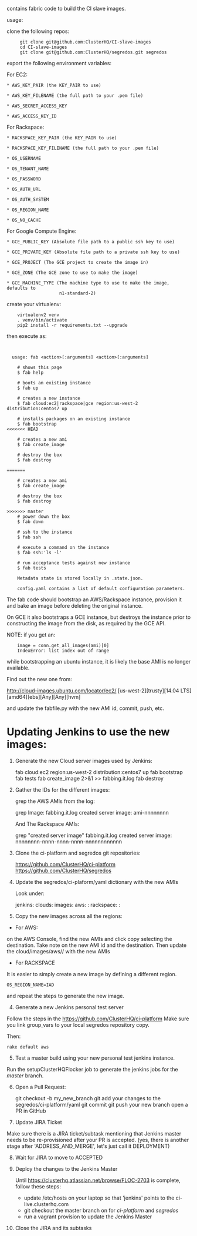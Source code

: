 contains fabric code to build the CI slave images.

usage:

clone the following repos:


```
     git clone git@github.com:ClusterHQ/CI-slave-images
     cd CI-slave-images
     git clone git@github.com:ClusterHQ/segredos.git segredos
```

export the following environment variables:


For EC2:


    * AWS_KEY_PAIR (the KEY_PAIR to use)

    * AWS_KEY_FILENAME (the full path to your .pem file)

    * AWS_SECRET_ACCESS_KEY

    * AWS_ACCESS_KEY_ID


For Rackspace:


    * RACKSPACE_KEY_PAIR (the KEY_PAIR to use)

    * RACKSPACE_KEY_FILENAME (the full path to your .pem file)

    * OS_USERNAME

    * OS_TENANT_NAME

    * OS_PASSWORD

    * OS_AUTH_URL

    * OS_AUTH_SYSTEM

    * OS_REGION_NAME

    * OS_NO_CACHE


For Google Compute Engine:

    * GCE_PUBLIC_KEY (Absolute file path to a public ssh key to use)

    * GCE_PRIVATE_KEY (Absolute file path to a private ssh key to use)

    * GCE_PROJECT (The GCE project to create the image in)

    * GCE_ZONE (The GCE zone to use to make the image)

    * GCE_MACHINE_TYPE (The machine type to use to make the image, defaults to
                        n1-standard-2)




create your virtualenv:

```
    virtualenv2 venv
    . venv/bin/activate
    pip2 install -r requirements.txt --upgrade

```

then execute as:

```


  usage: fab <action>[:arguments] <action>[:arguments]

    # shows this page
    $ fab help

    # boots an existing instance
    $ fab up

    # creates a new instance
    $ fab cloud:ec2|rackspace|gce region:us-west-2 distribution:centos7 up

    # installs packages on an existing instance
    $ fab bootstrap
<<<<<<< HEAD

    # creates a new ami
    $ fab create_image

    # destroy the box
    $ fab destroy

=======

    # creates a new ami
    $ fab create_image

    # destroy the box
    $ fab destroy

>>>>>>> master
    # power down the box
    $ fab down

    # ssh to the instance
    $ fab ssh

    # execute a command on the instance
    $ fab ssh:'ls -l'

    # run acceptance tests against new instance
    $ fab tests

    Metadata state is stored locally in .state.json.

    config.yaml contains a list of default configuration parameters.
```

The fab code should bootstrap an AWS/Rackspace instance,
provision it and bake an image before deleting the original instance.

On GCE it also bootstraps a GCE instance, but destroys the instance prior to
constructing the image from the disk, as required by the GCE API.

NOTE: if you get an:
```
    image = conn.get_all_images(ami)[0]
    IndexError: list index out of range
```
while bootstrapping an ubuntu instance, it is likely the base AMI is no longer
available.

Find out the new one from:


http://cloud-images.ubuntu.com/locator/ec2/
[us-west-2][trusty][14.04 LTS][amd64][ebs][Any][Any][hvm]


and update the fabfile.py with the new AMI id, commit, push, etc.


Updating Jenkins to use the new images:
=======================================


1. Generate the new Cloud server images used by Jenkins:

    fab cloud:ec2 region:us-west-2 distribution:centos7 up
    fab bootstrap
    fab tests
    fab create_image 2>&1 >> fabbing.it.log
    fab destroy

2. Gather the IDs for the different images:

   grep the AWS AMIs from the log:

    grep Image: fabbing.it.log
    created server image: ami-nnnnnnnn

   And The Rackspace AMIs:

    grep "created server image" fabbing.it.log
    created server image: nnnnnnnn-nnnn-nnnn-nnnn-nnnnnnnnnnnn


3. Clone the ci-platform and segredos git repositories:

   https://github.com/ClusterHQ/ci-platform
   https://github.com/ClusterHQ/segredos


3. Update the segredos/ci-plaform/yaml dictionary with the new AMIs

   Look under:

   jenkins:
    clouds:
        images:
            aws:
                <my-region>:
            rackspace:
                <my-region>:


3. Copy the new images across all the regions:

* For AWS:

on the AWS Console, find the new AMIs and click copy selecting the destination.
Take note on the new AMI id and the destination.
Then update the cloud/images/aws/<region>/ with the new AMIs

* For RACKSPACE

It is easier to simply create a new image by defining a different region.
```
OS_REGION_NAME=IAD
```
and repeat the steps to generate the new image.


4. Generate a new Jenkins personal test server

Follow the steps in the https://github.com/ClusterHQ/ci-platform
Make sure you link group_vars to your local segredos repository copy.

Then:

    rake default aws


5. Test a master build using your new personal test jenkins instance.

Run the setupClusterHQFlocker job to generate the jenkins jobs for the
*master* branch.


6. Open a Pull Request:

    git checkout -b my_new_branch
    git add your changes to the segredos/ci-platform/yaml
    git commit
    git push your new branch
    open a PR in GitHub


7. Update JIRA Ticket

Make sure there is a JIRA ticket/subtask mentioning that Jenkins master
needs to be re-provisioned after your PR is accepted.
(yes, there is another stage after 'ADDRESS_AND_MERGE', let's just call it DEPLOYMENT)


8. Wait for JIRA to move to ACCEPTED


8. Deploy the changes to the Jenkins Master

   Until https://clusterhq.atlassian.net/browse/FLOC-2703 is complete, follow
   these steps:

   - update /etc/hosts on your laptop so that 'jenkins' points to the ci-live.clusterhq.com
   - git checkout the master branch on for *ci-platform* and *segredos*
   - run a vagrant provision to update the Jenkins Master


9. Close the JIRA and its subtasks
